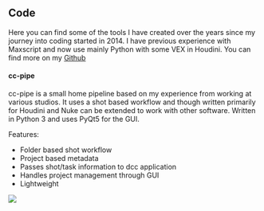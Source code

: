 ## Code

Here you can find some of the tools I have created over the years since my 
journey into coding started in 2014. I have previous experience with Maxscript 
and now use mainly Python with some VEX in Houdini. You can find more on my [Github][1]

#### cc-pipe

cc-pipe is a small home pipeline based on my experience from working at various 
studios. It uses a shot based workflow and though written primarily for Houdini 
and Nuke can be extended to work with other software. Written in Python 3 and 
uses PyQt5 for the GUI.

Features:  
 * Folder based shot workflow
 * Project based metadata
 * Passes shot/task information to dcc application
 * Handles project management through GUI
 * Lightweight


<img class="img-responsive" src="https://raw.githubusercontent.com/carlocarfora/cc-pipe/master/help/ccpipe1.png">


[1]:https://github.com/carlocarfora

